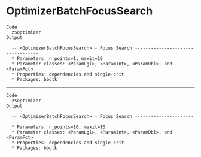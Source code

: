 # OptimizerBatchFocusSearch

    Code
      z$optimizer
    Output
      
      -- <OptimizerBatchFocusSearch> - Focus Search ----------------------------------
      * Parameters: n_points=1, maxit=10
      * Parameter classes: <ParamLgl>, <ParamInt>, <ParamDbl>, and <ParamFct>
      * Properties: dependencies and single-crit
      * Packages: bbotk

---

    Code
      z$optimizer
    Output
      
      -- <OptimizerBatchFocusSearch> - Focus Search ----------------------------------
      * Parameters: n_points=10, maxit=10
      * Parameter classes: <ParamLgl>, <ParamInt>, <ParamDbl>, and <ParamFct>
      * Properties: dependencies and single-crit
      * Packages: bbotk

